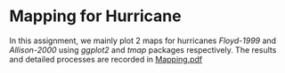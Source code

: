 # Mapping for Hurricane
In this assignment, we mainly plot 2 maps for hurricanes *Floyd-1999* and *Allison-2000* using *ggplot2* and *tmap* packages respectively. The results and detailed processes are recorded in [Mapping.pdf](615mapping.pdf)
